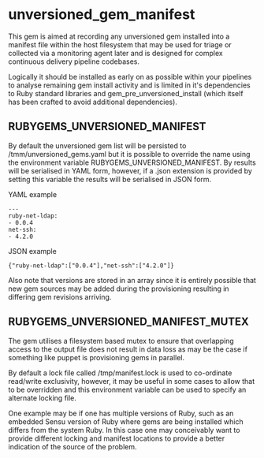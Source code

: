 # unversioned_gem_manifest

This gem is aimed at recording any unversioned gem installed into a manifest file within the host filesystem that may be used for triage or collected via a monitoring agent later and is designed for complex continuous delivery pipeline codebases.

Logically it should be installed as early on as possible within your pipelines to analyse remaining gem install activity and is limited in it's dependencies to Ruby standard libraries and gem_pre_unversioned_install (which itself has been crafted to avoid additional dependencies).
## RUBYGEMS_UNVERSIONED_MANIFEST
By default the unversioned gem list will be persisted to /tmm/unversioned_gems.yaml but it is possible to override the name using the environment variable RUBYGEMS_UNVERSIONED_MANIFEST. By results will be serialised in YAML form, however, if a .json extension is provided by setting this variable the results will be serialised in JSON form.

YAML example
```
---
ruby-net-ldap:
- 0.0.4
net-ssh:
- 4.2.0
```

JSON example
```
{"ruby-net-ldap":["0.0.4"],"net-ssh":["4.2.0"]}
```

Also note that versions are stored in an array since it is entirely possible that new gem sources may be added during the provisioning resulting in differing gem revisions arriving.
## RUBYGEMS_UNVERSIONED_MANIFEST_MUTEX
The gem utilises a filesystem based mutex to ensure that overlapping access to the output file does not result in data loss as may be the case if something like puppet is provisioning gems in parallel.

By default a lock file called /tmp/manifest.lock is used to co-ordinate read/write exclusivity, however, it may be useful in some cases to allow that to be overridden and this environment variable can be used to specify an alternate locking file.

One example may be if one has multiple versions of Ruby, such as an embedded Sensu version of Ruby where gems are being installed which differs from the system Ruby. In this case one may conceivably want to provide different locking and manifest locations to provide a better indication of the source of the problem.
